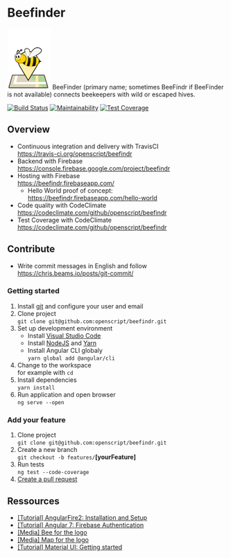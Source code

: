 # Beefinder
![Beefinder logo](./doc/res/logo.small.png)
BeeFinder (primary name; sometimes BeeFindr if BeeFinder is not available) connects beekeepers with wild or escaped hives. 

[![Build Status](https://travis-ci.org/openscript/beefindr.svg?branch=master)](https://travis-ci.org/openscript/beefindr)
[![Maintainability](https://api.codeclimate.com/v1/badges/6b2fe433052b3e8fa019/maintainability)](https://codeclimate.com/github/openscript/beefindr/maintainability)
[![Test Coverage](https://api.codeclimate.com/v1/badges/6b2fe433052b3e8fa019/test_coverage)](https://codeclimate.com/github/openscript/beefindr/test_coverage)

## Overview
* Continuous integration and delivery with TravisCI <br> https://travis-ci.org/openscript/beefindr
* Backend with Firebase <br> https://console.firebase.google.com/project/beefindr
* Hosting with Firebase <br> https://beefindr.firebaseapp.com/
  * Hello World proof of concept: https://beefindr.firebaseapp.com/hello-world
* Code quality with CodeClimate <br> https://codeclimate.com/github/openscript/beefindr
* Test Coverage with CodeClimate <br> https://codeclimate.com/github/openscript/beefindr

## Contribute
* Write commit messages in English and follow https://chris.beams.io/posts/git-commit/

### Getting started
1. Install [git](https://git-scm.com/) and configure your user and email
1. Clone project <br> `git clone git@github.com:openscript/beefindr.git`
1. Set up development environment
   * Install [Visual Studio Code](https://code.visualstudio.com/)
   * Install [NodeJS](https://nodejs.org/en/) and [Yarn](https://yarnpkg.com/en/docs/install)
   * Install Angular CLI globaly <br> `yarn global add @angular/cli`
1. Change to the workspace <br> for example with `cd`
1. Install dependencies <br> `yarn install`
1. Run application and open browser <br> `ng serve --open`

### Add your feature
1. Clone project <br> `git clone git@github.com:openscript/beefindr.git`
1. Create a new branch <br> `git checkout -b features/`**[yourFeature]**
1. Run tests <br> `ng test --code-coverage`
1. [Create a pull request](https://github.com/openscript/beefindr/pulls)

## Ressources
* [[Tutorial] AngularFire2: Installation and Setup](https://github.com/angular/angularfire2/blob/master/docs/install-and-setup.md)
* [[Tutorial] Angular 7: Firebase Authentication](https://www.positronx.io/full-angular-7-firebase-authentication-system/)
* [[Media] Bee for the logo](https://openclipart.org/detail/221154/cartoon-bee)
* [[Media] Map for the logo](https://openclipart.org/detail/177208/map-location)
* [[Tutorial] Material UI: Getting started](https://material.angular.io/guide/getting-started)
